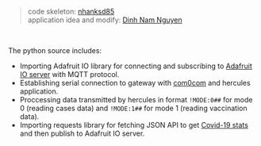 > code skeleton: [nhanksd85](https://github.com/nhanksd85)\
> application idea and modify: [Dinh Nam Nguyen](https://github.com/NguyenD-Nam)
<br>

The python source includes:
- Importing Adafruit IO library for connecting and subscribing to [Adafruit IO server](https://io.adafruit.com/) with MQTT protocol.
- Establishing serial connection to gateway with [com0com](http://com0com.sourceforge.net/) and hercules application.
- Proccessing data transmitted by hercules in format `!MODE:0##` for mode 0 (reading cases data) and `!MODE:1##` for mode 1 (reading vaccination data).
- Importing requests library for fetching JSON API to get [Covid-19 stats](https://github.com/M-Media-Group/Covid-19-API) and then publish to Adafruit IO server.
